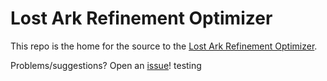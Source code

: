 # Lost Ark Refinement Optimizer

This repo is the home for the source to the [Lost Ark Refinement
Optimizer](http://ereinion.github.io/lostark-refining/).

Problems/suggestions? Open an [issue](https://github.com/ereinion/lostark-refinement/issues)!
testing
